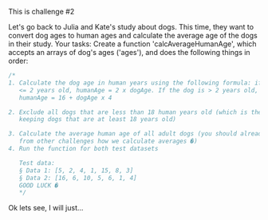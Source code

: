 This is challenge #2

Let's go back to Julia and Kate's study about dogs. This time, they want to convert
dog ages to human ages and calculate the average age of the dogs in their study.
Your tasks:
Create a function 'calcAverageHumanAge', which accepts an arrays of dog's
ages ('ages'), and does the following things in order:

```javascript
/*
1. Calculate the dog age in human years using the following formula: if the dog is
   <= 2 years old, humanAge = 2 x dogAge. If the dog is > 2 years old,
   humanAge = 16 + dogAge x 4

2. Exclude all dogs that are less than 18 human years old (which is the same as
   keeping dogs that are at least 18 years old)

3. Calculate the average human age of all adult dogs (you should already know
   from other challenges how we calculate averages �)
4. Run the function for both test datasets

   Test data:
   § Data 1: [5, 2, 4, 1, 15, 8, 3]
   § Data 2: [16, 6, 10, 5, 6, 1, 4]
   GOOD LUCK �
   */
```

Ok lets see, I will just...

```javascript

```
